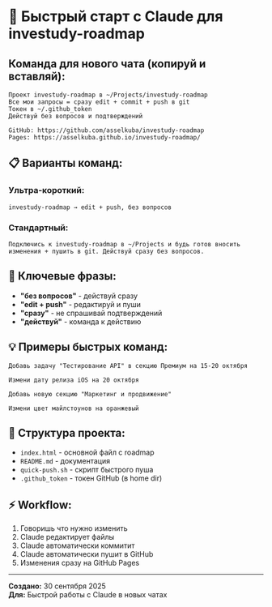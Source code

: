 # 🚀 Быстрый старт с Claude для investudy-roadmap

## Команда для нового чата (копируй и вставляй):

```
Проект investudy-roadmap в ~/Projects/investudy-roadmap
Все мои запросы = сразу edit + commit + push в git
Токен в ~/.github_token
Действуй без вопросов и подтверждений

GitHub: https://github.com/asselkuba/investudy-roadmap
Pages: https://asselkuba.github.io/investudy-roadmap/
```

## 📋 Варианты команд:

### Ультра-короткий:
```
investudy-roadmap → edit + push, без вопросов
```

### Стандартный:
```
Подключись к investudy-roadmap в ~/Projects и будь готов вносить изменения + пушить в git. Действуй сразу без вопросов.
```

## 🎯 Ключевые фразы:
- **"без вопросов"** - действуй сразу
- **"edit + push"** - редактируй и пуши
- **"сразу"** - не спрашивай подтверждений
- **"действуй"** - команда к действию

## 💡 Примеры быстрых команд:

```
Добавь задачу "Тестирование API" в секцию Премиум на 15-20 октября
```

```
Измени дату релиза iOS на 20 октября
```

```
Добавь новую секцию "Маркетинг и продвижение"
```

```
Измени цвет майлстоунов на оранжевый
```

## 🔧 Структура проекта:
- `index.html` - основной файл с roadmap
- `README.md` - документация
- `quick-push.sh` - скрипт быстрого пуша
- `.github_token` - токен GitHub (в home dir)

## ⚡ Workflow:
1. Говоришь что нужно изменить
2. Claude редактирует файлы
3. Claude автоматически коммитит
4. Claude автоматически пушит в GitHub
5. Изменения сразу на GitHub Pages

---
**Создано:** 30 сентября 2025  
**Для:** Быстрой работы с Claude в новых чатах
